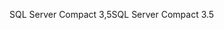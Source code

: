 <span data-ttu-id="94953-101">SQL Server Compact 3,5</span><span class="sxs-lookup"><span data-stu-id="94953-101">SQL Server Compact 3.5</span></span>
